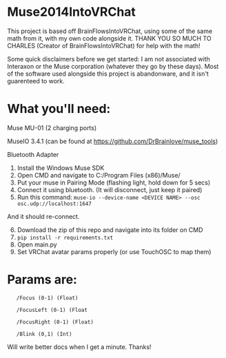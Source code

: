 # Muse2014IntoVRChat

This project is based off BrainFlowsIntoVRChat, using some of the same math from it, with my own code alongside it. THANK YOU SO MUCH TO CHARLES (Creator of BrainFlowsIntoVRChat) for help with the math!

Some quick disclaimers before we get started:
I am not associated with Interaxon or the Muse corporation (whatever they go by these days).
Most of the software used alongside this project is abandonware, and it isn't guarenteed to work.

# What you'll need:

Muse MU-01 (2 charging ports)

MuseIO 3.4.1 (can be found at https://github.com/DrBrainlove/muse_tools)

Bluetooth Adapter

1. Install the Windows Muse SDK
2. Open CMD and navigate to C:/Program Files (x86)/Muse/
4. Put your muse in Pairing Mode (flashing light, hold down for 5 secs)
5. Connect it using bluetooth. (It will disconnect, just keep it paired)
6. Run this command:
   ```muse-io --device-name <DEVICE NAME> --osc osc.udp://localhost:1647```

And it should re-connect.

6. Download the zip of this repo and navigate into its folder on CMD
7. ```pip install -r requirements.txt```
8. Open main.py
9. Set VRChat avatar params properly (or use TouchOSC to map them)
 #   Params are:
   
       /Focus (0-1) (Float)
   
       /FocusLeft (0-1) (Float
   
       /FocusRight (0-1) (Float)
   
       /Blink (0,1) (Int)

Will write better docs when I get a minute. Thanks!


